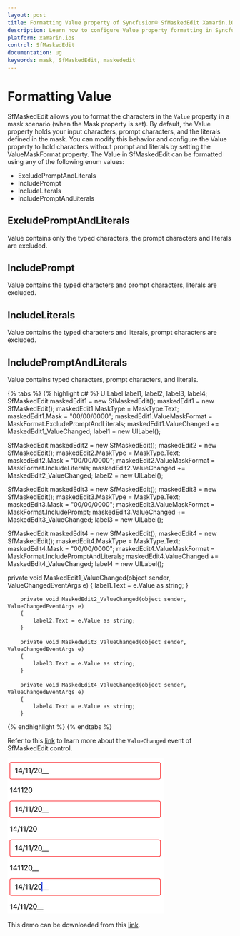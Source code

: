 ```yaml
---
layout: post
title: Formatting Value property of Syncfusion® SfMaskedEdit Xamarin.iOS
description: Learn how to configure Value property formatting in Syncfusion® SfMaskedEdit for Xamarin.iOS using ValueMaskFormat with prompt and literal options.
platform: xamarin.ios
control: SfMaskedEdit
documentation: ug 
keywords: mask, SfMaskedEdit, maskededit
---
```


# Formatting Value

SfMaskedEdit allows you to format the characters in the `Value` property in a mask scenario (when the Mask property is set). By default, the Value property holds your input characters, prompt characters, and the literals defined in the mask. You can modify this behavior and configure the Value property to hold characters without prompt and literals by setting the ValueMaskFormat property. The Value in SfMaskedEdit can be formatted using any of the following enum values:

* ExcludePromptAndLiterals
* IncludePrompt
* IncludeLiterals
* IncludePromptAndLiterals


## ExcludePromptAndLiterals

Value contains only the typed characters, the prompt characters and literals are excluded.

## IncludePrompt

Value contains the typed characters and prompt characters, literals are excluded.

## IncludeLiterals

Value contains the typed characters and literals, prompt characters are excluded.

## IncludePromptAndLiterals

Value contains typed characters, prompt characters, and literals.

{% tabs %}
{% highlight c# %}
UILabel label1, label2, label3, label4;
SfMaskedEdit maskedEdit1 = new SfMaskedEdit();
maskedEdit1 = new SfMaskedEdit();
maskedEdit1.MaskType = MaskType.Text;
maskedEdit1.Mask = "00/00/0000";
maskedEdit1.ValueMaskFormat = MaskFormat.ExcludePromptAndLiterals;
maskedEdit1.ValueChanged += MaskedEdit1_ValueChanged;
label1 = new UILabel();

SfMaskedEdit maskedEdit2 = new SfMaskedEdit();
maskedEdit2 = new SfMaskedEdit();
maskedEdit2.MaskType = MaskType.Text;
maskedEdit2.Mask = "00/00/0000";
maskedEdit2.ValueMaskFormat = MaskFormat.IncludeLiterals;
maskedEdit2.ValueChanged += MaskedEdit2_ValueChanged;
label2 = new UILabel();

SfMaskedEdit maskedEdit3 = new SfMaskedEdit();
maskedEdit3 = new SfMaskedEdit();
maskedEdit3.MaskType = MaskType.Text;
maskedEdit3.Mask = "00/00/0000";
maskedEdit3.ValueMaskFormat = MaskFormat.IncludePrompt;
maskedEdit3.ValueChanged += MaskedEdit3_ValueChanged;
label3 = new UILabel();

SfMaskedEdit maskedEdit4 = new SfMaskedEdit();
maskedEdit4 = new SfMaskedEdit();
maskedEdit4.MaskType = MaskType.Text;
maskedEdit4.Mask = "00/00/0000";
maskedEdit4.ValueMaskFormat = MaskFormat.IncludePromptAndLiterals;
maskedEdit4.ValueChanged += MaskedEdit4_ValueChanged;
label4 = new UILabel(); 
			
private void MaskedEdit1_ValueChanged(object sender, ValueChangedEventArgs e)
        {
            label1.Text = e.Value as string;
        }

        private void MaskedEdit2_ValueChanged(object sender, ValueChangedEventArgs e)
        {
            label2.Text = e.Value as string;
        }

        private void MaskedEdit3_ValueChanged(object sender, ValueChangedEventArgs e)
        {
            label3.Text = e.Value as string;
        }

        private void MaskedEdit4_ValueChanged(object sender, ValueChangedEventArgs e)
        {
            label4.Text = e.Value as string;
        }
{% endhighlight %}
{% endtabs %}

Refer to this [link](Events#valuechanged-event) to learn more about the `ValueChanged` event of SfMaskedEdit control.

![SfMaskedEdit Value formatting examples with different mask formats](SfMaskedEditImages/valueformat.png)

This demo can be downloaded from this [link](http://files2.syncfusion.com/Xamarin.iOS/Samples/MaskedEdit_FormattingValue.zip).
